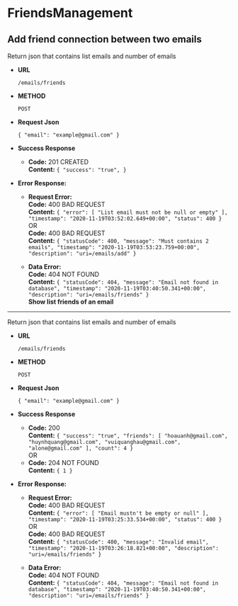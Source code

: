 # FriendsManagement

**Add friend connection between two emails**
----
Return json that contains list emails and number of emails 
* **URL**

   `/emails/friends`
  
* **METHOD**

  `POST`
  
* **Request Json**

  `{
      "email": "example@gmail.com"
  }`
* **Success Response**
   * **Code:** 201 CREATED <br />
   **Content:**
  `{
    "success": "true",
   }`
* **Error Response:**
   * **Request Error:** <br />
             **Code:** 400 BAD REQUEST <br />
             **Content:** 
             `{
                "error": [
                    "List email must not be null or empty"
                ],
                "timestamp": "2020-11-19T03:52:02.649+00:00",
                "status": 400
            }`<br />
               OR<br />
             **Code:** 400 BAD REQUEST <br />
             **Content:** `{
                "statusCode": 400,
                "message": "Must contains 2 emails",
                "timestamp": "2020-11-19T03:53:23.759+00:00",
                "description": "uri=/emails/add"
            }` <br />
            
    * **Data Error:** <br />
             **Code:** 404 NOT FOUND <br />
                   **Content:** `{
                      "statusCode": 404,
                      "message": "Email not found in database",
                      "timestamp": "2020-11-19T03:40:50.341+00:00",
                      "description": "uri=/emails/friends"
                  }` <br />
**Show list friends of an email**
----
Return json that contains list emails and number of emails 
* **URL**

   `/emails/friends`
  
* **METHOD**

  `POST`
  
* **Request Json**

  `{
      "email": "example@gmail.com"
  }`
* **Success Response**
   * **Code:** 200 <br />
   **Content:**
  `{
    "success": "true",
    "friends": [
        "hoauanh@gmail.com",
        "huynhquang@gmail.com",
        "vuiquanghau@gmail.com",
        "alone@gmail.com"
    ],
    "count": 4
   }`<br /> OR <br />
   * **Code:** 204 NOT FOUND <br />
   **Content:**
  `{
    1
   }`
* **Error Response:**
   * **Request Error:** <br />
             **Code:** 400 BAD REQUEST <br />
             **Content:** 
             `{
                "error": [
                    "Email mustn't be empty or null"
                ],
                "timestamp": "2020-11-19T03:25:33.534+00:00",
                "status": 400
               }`<br />
               OR<br />
             **Code:** 400 BAD REQUEST <br />
             **Content:** `{
             "statusCode": 400,
             "message": "Invalid email",
             "timestamp": "2020-11-19T03:26:18.821+00:00",
             "description": "uri=/emails/friends"
            }` <br />
            
    * **Data Error:** <br />
             **Code:** 404 NOT FOUND <br />
                   **Content:** `{
                      "statusCode": 404,
                      "message": "Email not found in database",
                      "timestamp": "2020-11-19T03:40:50.341+00:00",
                      "description": "uri=/emails/friends"
                  }` <br />
                 

